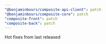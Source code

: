 ```yaml
---
"@benjaminbours/composite-api-client": patch
"@benjaminbours/composite-core": patch
"composite-front": patch
"composite-back": patch
---
```


Hot fixes from last released
